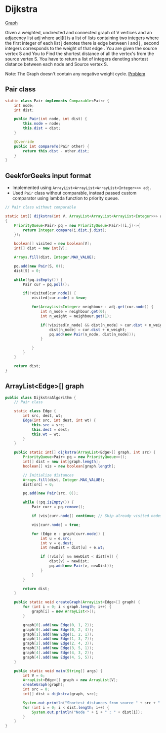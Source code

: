 # Dijkstra

[Graph](graph.md)

Given a weighted, undirected and connected graph of V vertices and an adjacency list adj where adj[i] is a list of lists containing two integers where the first integer of each list j denotes there is edge between i and j , second integers corresponds to the weight of that edge . You are given the source vertex S and You to Find the shortest distance of all the vertex's from the source vertex S. You have to return a list of integers denoting shortest distance between each node and Source vertex S.

Note: The Graph doesn't contain any negative weight cycle.
[Problem](https://www.geeksforgeeks.org/problems/implementing-dijkstra-set-1-adjacency-matrix/1?itm_source=geeksforgeeks&itm_medium=article&itm_campaign=bottom_sticky_on_article)

## Pair class

```java
static class Pair implements Comparable<Pair> {
    int node;
    int dist;

    public Pair(int node, int dist) {
        this.node = node;
        this.dist = dist;
    }

    @Override
    public int compareTo(Pair other) {
        return this.dist - other.dist;
    }
}
```

## GeekforGeeks input format

-   Implemented using `ArrayList<ArrayList<ArrayList<Integer>>> adj`.
-   Used `Pair` class without comparable, instead passed custom comparator using lambda function to priority queue.

```java
// Pair class without comparable

static int[] dijkstra(int V, ArrayList<ArrayList<ArrayList<Integer>>> adj, int S)
{
    PriorityQueue<Pair> pq = new PriorityQueue<Pair>((i,j)->{
        return Integer.compare(i.dist,j.dist);
    });

    boolean[] visited = new boolean[V];
    int[] dist = new int[V];

    Arrays.fill(dist, Integer.MAX_VALUE);

    pq.add(new Pair(S, 0));
    dist[S] = 0;

    while(!pq.isEmpty()) {
        Pair cur = pq.poll();

        if(!visited[cur.node]) {
            visited[cur.node] = true;

            for(ArrayList<Integer> neighbour : adj.get(cur.node)) {
                int n_node = neighbour.get(0);
                int n_weight = neighbour.get(1);

                if(!visited[n_node] && dist[n_node] > cur.dist + n_weight) {
                    dist[n_node] = cur.dist + n_weight;
                    pq.add(new Pair(n_node, dist[n_node]));
                }

            }
        }
    }

    return dist;
}
```

## ArrayList&lt;Edge&gt;[] graph

```java
public class DijkstraAlgorithm {
    // Pair class

    static class Edge {
        int src, dest, wt;
        Edge(int src, int dest, int wt) {
            this.src = src;
            this.dest = dest;
            this.wt = wt;
        }
    }

    public static int[] dijkstra(ArrayList<Edge>[] graph, int src) {
        PriorityQueue<Pair> pq = new PriorityQueue<>();
        int[] dist = new int[graph.length];
        boolean[] vis = new boolean[graph.length];

        // Initialize distances
        Arrays.fill(dist, Integer.MAX_VALUE);
        dist[src] = 0;

        pq.add(new Pair(src, 0));

        while (!pq.isEmpty()) {
            Pair curr = pq.remove();

            if (vis[curr.node]) continue; // Skip already visited nodes

            vis[curr.node] = true;

            for (Edge e : graph[curr.node]) {
                int u = e.src;
                int v = e.dest;
                int newDist = dist[u] + e.wt;

                if (!vis[v] && newDist < dist[v]) {
                    dist[v] = newDist;
                    pq.add(new Pair(v, newDist));
                }
            }
        }

        return dist;
    }

    public static void createGraph(ArrayList<Edge>[] graph) {
        for (int i = 0; i < graph.length; i++) {
            graph[i] = new ArrayList<>();
        }

        graph[0].add(new Edge(0, 1, 2));
        graph[0].add(new Edge(0, 2, 4));
        graph[1].add(new Edge(1, 2, 1));
        graph[1].add(new Edge(1, 3, 7));
        graph[2].add(new Edge(2, 4, 3));
        graph[3].add(new Edge(3, 5, 1));
        graph[4].add(new Edge(4, 3, 2));
        graph[4].add(new Edge(4, 5, 5));
    }

    public static void main(String[] args) {
        int V = 6;
        ArrayList<Edge>[] graph = new ArrayList[V];
        createGraph(graph);
        int src = 0;
        int[] dist = dijkstra(graph, src);

        System.out.println("Shortest distances from source " + src + ":");
        for (int i = 0; i < dist.length; i++) {
            System.out.println("Node " + i + " : " + dist[i]);
        }
    }
}
```
